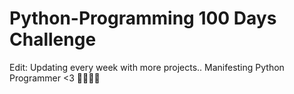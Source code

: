 # Python-Programming 100 Days Challenge
Edit: Updating every week with more projects..
Manifesting Python Programmer <3 👨🏻‍💻🐍
